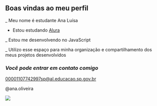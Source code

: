 ## Boas vindas ao meu perfil

_ Meu nome é estudante Ana Luísa

* Estou estudando [Alura](https://alura.com.br)

_ Estou me desenvolvendo no JavaScript

_ Utilizo esse espaço para minha organização e compartilhamento dos meus projetos desenvolvidos

### *Você pode entrar em contato comigo*
00001107742997sp@al.educacao.sp.gov.br

@ana.oliveira

![](https://media.tenor.com/YTTuHOwAdVYAAAAM/ponste43.gif)
